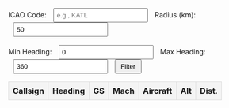 <!DOCTYPE html>
<html lang="en">
<head>
  <meta charset="UTF-8">
  <meta name="viewport" content="width=device-width, initial-scale=1.0">
  <title>Infinite Flight Tools</title>
  <style>
    table { width: 100%; border-collapse: collapse; }
    th, td { border: 1px solid #ddd; padding: 8px; text-align: center; }
    th { background-color: #f4f4f4; }
    input { margin: 0 10px; padding: 5px; }
    button { padding: 5px 10px; cursor: pointer; }
  </style>
</head>
<body>
  <div>
    <label for="icaoCode">ICAO Code:</label>
    <input type="text" id="icaoCode" placeholder="e.g., KATL">
    <label for="radius">Radius (km):</label>
    <input type="number" id="radius" placeholder="50" value="50">
    <br><br>
    <label for="minHeading">Min Heading:</label>
    <input type="number" id="minHeading" placeholder="0" value="0">
    <label for="maxHeading">Max Heading:</label>
    <input type="number" id="maxHeading" placeholder="360" value="360">
    <button id="filterButton">Filter</button>
  </div>
  <table>
    <thead>
      <tr>
        <th>Callsign</th>
        <th>Heading</th>
        <th>GS</th>
        <th>Mach</th>
        <th>Aircraft</th>
        <th>Alt</th>
        <th>Dist.</th>
      </tr>
    </thead>
    <tbody id="flightTable"></tbody>
  </table>

  <script>
    const apiBaseUrl = "https://infiniteflight.com/api/live/v2"; // Replace with actual API base URL
    const apiKey = "${{ secrets.IF_API_KEY }}"; // Replace with your API key

    document.getElementById("filterButton").addEventListener("click", async () => {
      const icaoCode = document.getElementById("icaoCode").value.trim().toUpperCase();
      const radius = parseInt(document.getElementById("radius").value);
      const minHeading = parseInt(document.getElementById("minHeading").value);
      const maxHeading = parseInt(document.getElementById("maxHeading").value);

      if (!icaoCode) {
        alert("Please enter a valid ICAO code.");
        return;
      }

      try {
        const response = await fetch(`${apiBaseUrl}/flights`, {
          headers: { Authorization: `Bearer ${apiKey}` },
        });

        if (!response.ok) throw new Error("Failed to fetch flight data.");

        const flights = await response.json();
        const filteredFlights = flights.filter((flight) => {
          return (
            flight.destination === icaoCode &&
            flight.distance < radius &&
            flight.heading >= minHeading &&
            flight.heading <= maxHeading
          );
        });

        renderTable(filteredFlights);
      } catch (error) {
        console.error("Error fetching flights:", error);
        alert("Error fetching flight data. Check the console for details.");
      }
    });

    function renderTable(flights) {
      const tableBody = document.getElementById("flightTable");
      tableBody.innerHTML = "";

      flights.forEach((flight) => {
        const row = document.createElement("tr");

        row.innerHTML = `
          <td>${flight.callsign}</td>
          <td>${flight.heading}</td>
          <td>${flight.groundSpeed}</td>
          <td>${flight.mach}</td>
          <td>${flight.aircraftType}</td>
          <td>${flight.altitude}</td>
          <td>${flight.distance.toFixed(2)}</td>
        `;

        tableBody.appendChild(row);
      });
    }
  </script>
</body>
</html>
